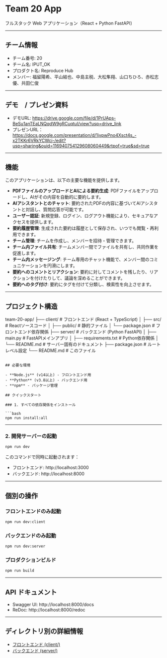 # Team 20 App

フルスタック Web アプリケーション（React + Python FastAPI）

---

## チーム情報
- チーム番号: 20
- チーム名: IPUT_OK
- プロダクト名: Reproduce Hub
- メンバー: 福留陽希、平山結也、中島主税、大松隼翔、山口ちひろ、赤松志優、共田仁俊

---

## デモ　/ プレゼン資料
- デモURL: https://drive.google.com/file/d/1PrUAps-BeSu1anTEaLNQqdW9gRCuqtuI/view?usp=drive_link
- プレゼンURL：https://docs.google.com/presentation/d/1jvpwPno4Xsct4s_-x2TKKr6VRkYCWcj-/edit?usp=sharing&ouid=116940754129608060449&rtpof=true&sd=true

---

## 機能
このアプリケーションは、以下の主要な機能を提供します。

- **PDFファイルのアップロードとAIによる要約生成**: PDFファイルをアップロードし、AIがその内容を自動的に要約します。
- **AIアシスタントとのチャット**: 要約されたPDFの内容に基づいてAIアシスタントと対話し、質問応答が可能です。
- **ユーザー認証**: 新規登録、ログイン、ログアウト機能により、セキュアなアクセスを提供します。
- **要約履歴管理**: 生成された要約は履歴として保存され、いつでも閲覧・再利用できます。
- **チーム管理**: チームを作成し、メンバーを招待・管理できます。
- **チーム内ファイル共有**: チームメンバー間でファイルを共有し、共同作業を促進します。
- **チーム内メッセージング**: チーム専用のチャット機能で、メンバー間のコミュニケーションを円滑にします。
- **要約へのコメントとリアクション**: 要約に対してコメントを残したり、リアクションを付けたりして、議論を深めることができます。
- **要約へのタグ付け**: 要約にタグを付けて分類し、検索性を向上させます。

---

## プロジェクト構造

team-20-app/
├── client/                 # フロントエンド (React + TypeScript)
│   ├── src/               # Reactソースコード
│   ├── public/            # 静的ファイル
│   └── package.json       # フロントエンド依存関係
├── server/                # バックエンド (Python FastAPI)
│   ├── main.py           # FastAPIメインアプリ
│   ├── requirements.txt   # Python依存関係
│   └── README.md         # サーバー固有のドキュメント
├── package.json          # ルートレベル設定
└── README.md             # このファイル

```

## 必要な環境

- **Node.js** (v14以上) - フロントエンド用
- **Python** (v3.8以上) - バックエンド用
- **npm** - パッケージ管理

## クイックスタート

### 1. すべての依存関係をインストール

```bash
npm run install:all
```

---

### 2. 開発サーバーの起動

```bash
npm run dev
```

このコマンドで同時に起動されます：
- フロントエンド: http://localhost:3000
- バックエンド: http://localhost:8000

---

## 個別の操作

### フロントエンドのみ起動
```bash
npm run dev:client
```

### バックエンドのみ起動
```bash
npm run dev:server
```

### プロダクションビルド
```bash
npm run build
```

---

## API ドキュメント

- Swagger UI: http://localhost:8000/docs
- ReDoc: http://localhost:8000/redoc

---

## ディレクトリ別の詳細情報

- [フロントエンド (client/)](./client/README.md)
- [バックエンド (server/)](./server/README.md)